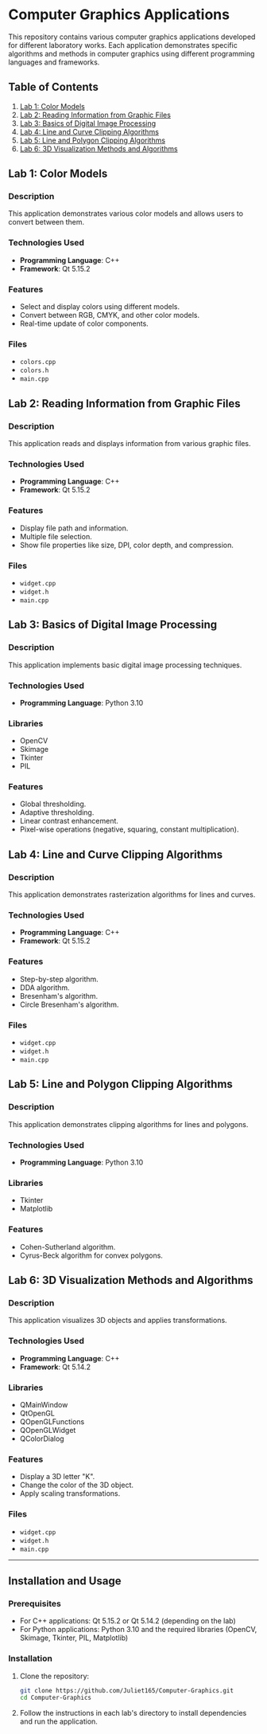 # Computer Graphics Applications

This repository contains various computer graphics applications developed for different laboratory works. Each application demonstrates specific algorithms and methods in computer graphics using different programming languages and frameworks.

## Table of Contents

1. [Lab 1: Color Models](https://github.com/Juliet165/Computer-Graphics/tree/master/LAB_1)
2. [Lab 2: Reading Information from Graphic Files](https://github.com/Juliet165/Computer-Graphics/tree/master/LAB_2)
3. [Lab 3: Basics of Digital Image Processing](https://github.com/Juliet165/Computer-Graphics/tree/master/LAB_3)
4. [Lab 4: Line and Curve Clipping Algorithms](https://github.com/Juliet165/Computer-Graphics/tree/master/LAB_4)
5. [Lab 5: Line and Polygon Clipping Algorithms](https://github.com/Juliet165/Computer-Graphics/tree/master/LAB_5)
6. [Lab 6: 3D Visualization Methods and Algorithms](https://github.com/Juliet165/Computer-Graphics/tree/master/LAB_6)

## Lab 1: Color Models

### Description
This application demonstrates various color models and allows users to convert between them.

### Technologies Used
- **Programming Language**: C++
- **Framework**: Qt 5.15.2

### Features
- Select and display colors using different models.
- Convert between RGB, CMYK, and other color models.
- Real-time update of color components.

### Files
- `colors.cpp`
- `colors.h`
- `main.cpp`

## Lab 2: Reading Information from Graphic Files

### Description
This application reads and displays information from various graphic files.

### Technologies Used
- **Programming Language**: C++
- **Framework**: Qt 5.15.2

### Features
- Display file path and information.
- Multiple file selection.
- Show file properties like size, DPI, color depth, and compression.

### Files
- `widget.cpp`
- `widget.h`
- `main.cpp`

## Lab 3: Basics of Digital Image Processing

### Description
This application implements basic digital image processing techniques.

### Technologies Used
- **Programming Language**: Python 3.10

### Libraries
- OpenCV
- Skimage
- Tkinter
- PIL

### Features
- Global thresholding.
- Adaptive thresholding.
- Linear contrast enhancement.
- Pixel-wise operations (negative, squaring, constant multiplication).

## Lab 4: Line and Curve Clipping Algorithms

### Description
This application demonstrates rasterization algorithms for lines and curves.

### Technologies Used
- **Programming Language**: C++
- **Framework**: Qt 5.15.2

### Features
- Step-by-step algorithm.
- DDA algorithm.
- Bresenham's algorithm.
- Circle Bresenham's algorithm.

### Files
- `widget.cpp`
- `widget.h`
- `main.cpp`

## Lab 5: Line and Polygon Clipping Algorithms

### Description
This application demonstrates clipping algorithms for lines and polygons.

### Technologies Used
- **Programming Language**: Python 3.10

### Libraries
- Tkinter
- Matplotlib

### Features
- Cohen-Sutherland algorithm.
- Cyrus-Beck algorithm for convex polygons.

## Lab 6: 3D Visualization Methods and Algorithms

### Description
This application visualizes 3D objects and applies transformations.

### Technologies Used
- **Programming Language**: C++
- **Framework**: Qt 5.14.2

### Libraries
- QMainWindow
- QtOpenGL
- QOpenGLFunctions
- QOpenGLWidget
- QColorDialog

### Features
- Display a 3D letter "K".
- Change the color of the 3D object.
- Apply scaling transformations.

### Files
- `widget.cpp`
- `widget.h`
- `main.cpp`

---

## Installation and Usage

### Prerequisites

- For C++ applications: Qt 5.15.2 or Qt 5.14.2 (depending on the lab)
- For Python applications: Python 3.10 and the required libraries (OpenCV, Skimage, Tkinter, PIL, Matplotlib)

### Installation

1. Clone the repository:
    ```sh
    git clone https://github.com/Juliet165/Computer-Graphics.git
    cd Computer-Graphics
    ```

2. Follow the instructions in each lab's directory to install dependencies and run the application.
